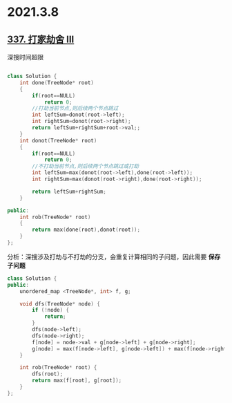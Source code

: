 2021.3.8
===========================
[337. 打家劫舍 III](https://leetcode-cn.com/problems/house-robber-iii/)
------------------------------------
深搜时间超限
```c++

class Solution {
    int done(TreeNode* root)
    {
        if(root==NULL)
            return 0;
        //打劫当前节点,则后续两个节点跳过
        int leftSum=donot(root->left);
        int rightSum=donot(root->right);
        return leftSum+rightSum+root->val;;
    }
    int donot(TreeNode* root)
    {
        if(root==NULL)
            return 0;
        //不打劫当前节点,则后续两个节点跳过或打劫
        int leftSum=max(donot(root->left),done(root->left));
        int rightSum=max(donot(root->right),done(root->right));

        return leftSum+rightSum;
    }

public:
    int rob(TreeNode* root) 
    {
        return max(done(root),donot(root));
    }
};

```
分析：深搜涉及打劫与不打劫的分支，会重复计算相同的子问题，因此需要 __保存子问题__
```c++
class Solution {
public:
    unordered_map <TreeNode*, int> f, g;

    void dfs(TreeNode* node) {
        if (!node) {
            return;
        }
        dfs(node->left);
        dfs(node->right);
        f[node] = node->val + g[node->left] + g[node->right];
        g[node] = max(f[node->left], g[node->left]) + max(f[node->right], g[node->right]);
    }

    int rob(TreeNode* root) {
        dfs(root);
        return max(f[root], g[root]);
    }
};

```